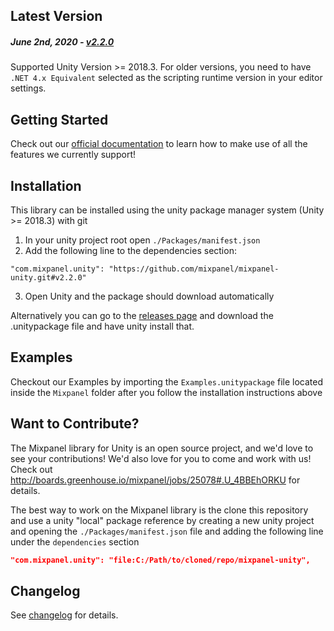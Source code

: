 Latest Version 
--------------
##### _June 2nd, 2020_ - [v2.2.0](https://github.com/mixpanel/mixpanel-unity/releases/tag/v2.2.0)

Supported Unity Version >= 2018.3. For older versions, you need to have `.NET 4.x Equivalent` selected as the scripting runtime version in your editor settings.

Getting Started
---------------
Check out our [official documentation](https://mixpanel.com/help/reference/unity) to learn how to make use of all the features we currently support!

Installation
------------

This library can be installed using the unity package manager system (Unity >= 2018.3) with git

1. In your unity project root open `./Packages/manifest.json`
2. Add the following line to the dependencies section:
```
"com.mixpanel.unity": "https://github.com/mixpanel/mixpanel-unity.git#v2.2.0"
```
3. Open Unity and the package should download automatically

Alternatively you can go to the [releases page](https://github.com/mixpanel/mixpanel-unity/releases) and download the .unitypackage file and have unity install that.

Examples
--------
Checkout our Examples by importing the `Examples.unitypackage` file located inside the `Mixpanel` folder after you follow the installation instructions above

Want to Contribute?
-------------------
The Mixpanel library for Unity is an open source project, and we'd love to see your contributions!
We'd also love for you to come and work with us! Check out http://boards.greenhouse.io/mixpanel/jobs/25078#.U_4BBEhORKU for details.

The best way to work on the Mixpanel library is the clone this repository and use a unity "local" package reference by creating a new unity project and opening the `./Packages/manifest.json` file and adding the following line under the `dependencies` section

```json
"com.mixpanel.unity": "file:C:/Path/to/cloned/repo/mixpanel-unity",
```

Changelog
---------
See [changelog](https://github.com/mixpanel/mixpanel-unity/tree/master/CHANGELOG.md) for details.
